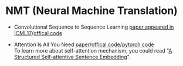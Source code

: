 # NMT (Neural Machine Translation)
- Convolutional Sequence to Sequence Learning [paper appeared in ICML17](https://arxiv.org/abs/1705.03122)/[offical code](https://github.com/facebookresearch/fairseq-py)  

- Attention Is All You Need [paper](https://arxiv.org/abs/1706.03762)/[offical code](https://github.com/tensorflow/tensor2tensor)/[pytorch code](https://github.com/jadore801120/attention-is-all-you-need-pytorch)  
To learn more about self-attention mechanism, you could read "[A Structured Self-attentive Sentence Embedding](https://arxiv.org/pdf/1703.03130.pdf)".
